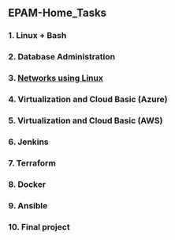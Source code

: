 ## EPAM-Home_Tasks
### 1. Linux + Bash
### 2. Database Administration
### 3. [Networks using Linux](Networks_using_Linux/Task)
### 4. Virtualization and Cloud Basic (Azure)
### 5. Virtualization and Cloud Basic (AWS)
### 6. Jenkins
### 7. Terraform
### 8. Docker
### 9. Ansible
### 10. Final project

